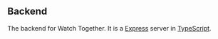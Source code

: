 ## Backend

The backend for Watch Together. It is a [Express](https://expressjs.com/) server in [TypeScript](https://www.typescriptlang.org/).